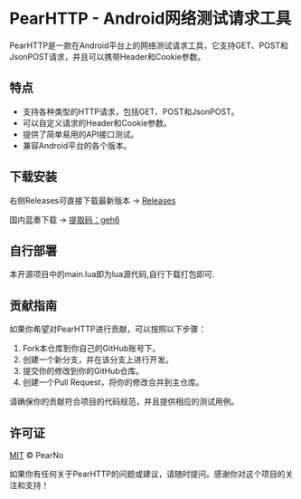 # PearHTTP - Android网络测试请求工具
PearHTTP是一款在Android平台上的网络测试请求工具，它支持GET、POST和JsonPOST请求，并且可以携带Header和Cookie参数。

## 特点

- 支持各种类型的HTTP请求，包括GET、POST和JsonPOST。
- 可以自定义请求的Header和Cookie参数。
- 提供了简单易用的API接口测试。
- 兼容Android平台的各个版本。

## 下载安装

右侧Releases可直接下载最新版本 -> [Releases]([https://github.com/fukuball/jieba-php](https://github.com/PearNoDec/PearHTTP/releases/))

国内蓝奏下载 -> [提取码：geh6]([https://github.com/fukuball/jieba-php](https://pearno.lanzouj.com/i9oUQ13rc2de))

## 自行部署

本开源项目中的main.lua即为lua源代码,自行下载打包即可.

## 贡献指南

如果你希望对PearHTTP进行贡献，可以按照以下步骤：

1. Fork本仓库到你自己的GitHub账号下。
2. 创建一个新分支，并在该分支上进行开发。
3. 提交你的修改到你的GitHub仓库。
4. 创建一个Pull Request，将你的修改合并到主仓库。

请确保你的贡献符合项目的代码规范，并且提供相应的测试用例。

## 许可证

[MIT](LICENSE) © PearNo

如果你有任何关于PearHTTP的问题或建议，请随时提问。感谢你对这个项目的关注和支持！
